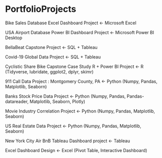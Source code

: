 # PortfolioProjects

Bike Sales Database Excel Dashboard Project <- Microsoft Excel

USA Airport Database Power BI Dashboard Project <- Microsoft Power BI Desktop

BellaBeat Capstone Project <- SQL + Tableau

Covid-19 Global Data Project <- SQL + Tableau

Cyclistic Share Bike Capstone Case Study R + Power BI Project <- R (Tidyverse, lubridate, ggplot2, dplyr, skimr) 

911 Call Data Project : Montgomery County, PA <- Python (Numpy, Pandas, Matplotlib, Seaborn)

Banks Stock Price Data Project <- Python (Numpy, Pandas, Pandas-datareader, Matplotlib, Seaborn, Plotly)

Movie Industry Correlation Project <- Python (Numpy, Pandas, Matplotlib, Seaborn)

US Real Estate Data Project <- Python (Numpy, Pandas, Matplotlib, Seaborn)

New York City Air BnB Tableau Dashboard project <- Tableau

Excel Dashboard Design <- Excel (Pivot Table, Interactive Dashboard)
